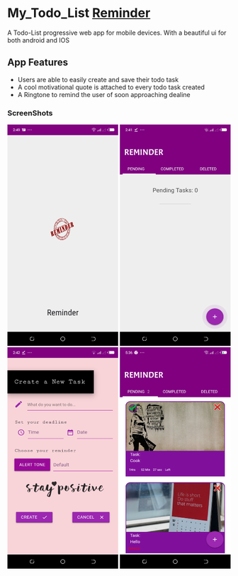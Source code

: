 # My_Todo_List   [Reminder](https://sedoid.github.io/My_Todo_List/)
A Todo-List progressive web app for mobile devices. With a beautiful ui for both android and IOS
## App Features
  * Users are able to easily create  and save their todo task
  * A cool motivational quote is attached to every todo task created
  * A Ringtone to remind the user of soon approaching dealine
### ScreenShots
<img src="assets/images/Screenshot_loading.png" height="500px" width="250px" />       <img src="assets/images/Screenshot_empty.png" height="500px" width="250px"/>           <img src="assets/images/Screenshot_create.png" height="500px" width="250px" />       <img src="assets/images/Screenshot_tasks.png" height="500px" width="250px" />





